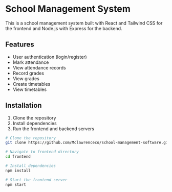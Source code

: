 # School Management System

This is a school management system built with React and Tailwind CSS for the frontend and Node.js with Express for the backend.

## Features

- User authentication (login/register)
- Mark attendance
- View attendance records
- Record grades
- View grades
- Create timetables
- View timetables

## Installation

1. Clone the repository
2. Install dependencies
3. Run the frontend and backend servers

```sh
# Clone the repository
git clone https://github.com/Mclawrenceco/school-management-software.git

# Navigate to frontend directory
cd frontend

# Install dependencies
npm install

# Start the frontend server
npm start
